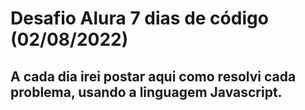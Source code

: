 # Desafio Alura 7 dias de código (02/08/2022)

## A cada dia irei postar aqui como resolvi cada problema, usando a linguagem Javascript.
